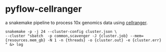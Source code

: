 # pyflow-cellranger
a snakemake pipeline to process 10x genomics data using [cellranger](https://support.10xgenomics.com/single-cell-gene-expression/software/pipelines/latest/what-is-cell-ranger).

```
snakemake -p -j 24 --cluster-config cluster.json \
--cluster "sbatch  -p common,scavenger -J {cluster.job} --mem={resources.mem_gb} -N 1 -n {threads} -o {cluster.out} -e {cluster.err} " &> log 
```
